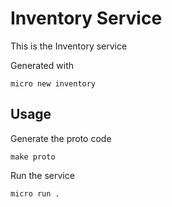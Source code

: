 # Inventory Service

This is the Inventory service

Generated with

```
micro new inventory
```

## Usage

Generate the proto code

```
make proto
```

Run the service

```
micro run .
```